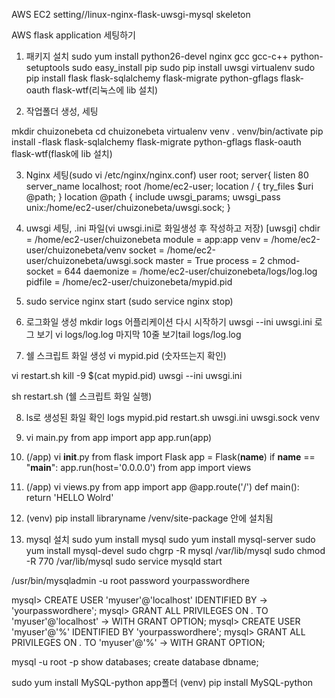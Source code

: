AWS EC2 setting//linux-nginx-flask-uwsgi-mysql skeleton

AWS flask application 세팅하기

1. 패키지 설치
sudo yum install python26-devel nginx gcc gcc-c++ python-setuptools
sudo easy_install pip
sudo pip install uwsgi virtualenv
sudo pip install flask flask-sqlalchemy flask-migrate python-gflags flask-oauth flask-wtf(리눅스에 lib 설치)

2. 작업폴더 생성, 세팅

mkdir chuizonebeta
cd chuizonebeta
virtualenv venv
. venv/bin/activate
pip install -flask flask-sqlalchemy flask-migrate python-gflags flask-oauth flask-wtf(flask에 lib 설치)

3. Nginx 세팅(sudo vi /etc/nginx/nginx.conf)
user root;
server{
listen 80
server_name localhost;
root /home/ec2-user;
location / {
try_files $uri @path;
}
location @path {
include uwsgi_params;
uwsgi_pass unix:/home/ec2-user/chuizonebeta/uwsgi.sock;
}

4. uwsgi 세팅, .ini 파일(vi uwsgi.ini로 화일생성 후 작성하고 저장)
[uwsgi]
chdir = /home/ec2-user/chuizonebeta
module = app:app
venv = /home/ec2-user/chuizonebeta/venv
socket = /home/ec2-user/chuizonebeta/uwsgi.sock
master = True
process = 2
chmod-socket = 644
daemonize = /home/ec2-user/chuizonebeta/logs/log.log
pidfile = /home/ec2-user/chuizonebeta/mypid.pid

5. sudo service nginx start
    (sudo service nginx stop)

6. 로그화일 생성 
mkdir logs
어플리케이션 다시 시작하기 uwsgi --ini uwsgi.ini
로그 보기 vi logs/log.log
마지막 10줄 보기tail logs/log.log

7. 쉘 스크립트 화일 생성
vi mypid.pid (숫자뜨는지 확인)

vi restart.sh
kill -9 $(cat mypid.pid)
uwsgi --ini uwsgi.ini

sh restart.sh (쉘 스크립트 화일 실행)

8. ls로 생성된 화일 확인
logs mypid.pid restart.sh uwsgi.ini uwsgi.sock venv

9. vi main.py
from app import app
app.run(app)

10. (/app) vi __init__.py
from flask import Flask
app = Flask(__name__)
if __name__ == "__main__":
  app.run(host='0.0.0.0')
from app import views

11. (/app) vi views.py
from app import app
@app.route('/')
def main():
     return 'HELLO Wolrd'

12. (venv) pip install libraryname
/venv/site-package 안에 설치됨

13. mysql 설치
sudo yum install mysql
sudo yum install mysql-server
sudo yum install mysql-devel
sudo chgrp -R mysql /var/lib/mysql
sudo chmod -R 770 /var/lib/mysql
sudo service mysqld start

/usr/bin/mysqladmin -u root password yourpasswordhere

mysql> CREATE USER 'myuser'@'localhost' IDENTIFIED BY 
    -> 'yourpasswordhere';
mysql> GRANT ALL PRIVILEGES ON *.* TO 'myuser'@'localhost'
    -> WITH GRANT OPTION;
mysql> CREATE USER 'myuser'@'%' IDENTIFIED BY 'yourpasswordhere';
mysql> GRANT ALL PRIVILEGES ON *.* TO 'myuser'@'%'
    -> WITH GRANT OPTION;

mysql -u root -p
show databases;
create database dbname;

sudo yum install MySQL-python
app폴더 (venv) pip install MySQL-python
 

